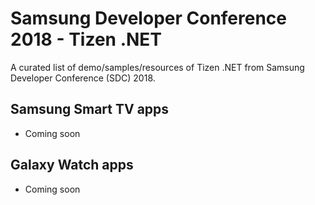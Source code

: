 # Samsung Developer Conference 2018 - Tizen .NET
A curated list of demo/samples/resources of Tizen .NET from Samsung Developer Conference (SDC) 2018.

## Samsung Smart TV apps
- Coming soon

## Galaxy Watch apps
- Coming soon
